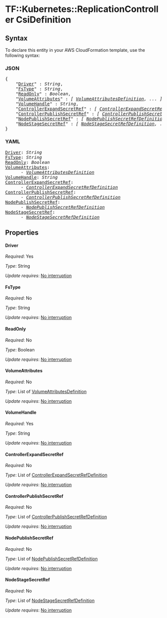 # TF::Kubernetes::ReplicationController CsiDefinition

## Syntax

To declare this entity in your AWS CloudFormation template, use the following syntax:

### JSON

<pre>
{
    "<a href="#driver" title="Driver">Driver</a>" : <i>String</i>,
    "<a href="#fstype" title="FsType">FsType</a>" : <i>String</i>,
    "<a href="#readonly" title="ReadOnly">ReadOnly</a>" : <i>Boolean</i>,
    "<a href="#volumeattributes" title="VolumeAttributes">VolumeAttributes</a>" : <i>[ <a href="volumeattributesdefinition.md">VolumeAttributesDefinition</a>, ... ]</i>,
    "<a href="#volumehandle" title="VolumeHandle">VolumeHandle</a>" : <i>String</i>,
    "<a href="#controllerexpandsecretref" title="ControllerExpandSecretRef">ControllerExpandSecretRef</a>" : <i>[ <a href="controllerexpandsecretrefdefinition.md">ControllerExpandSecretRefDefinition</a>, ... ]</i>,
    "<a href="#controllerpublishsecretref" title="ControllerPublishSecretRef">ControllerPublishSecretRef</a>" : <i>[ <a href="controllerpublishsecretrefdefinition.md">ControllerPublishSecretRefDefinition</a>, ... ]</i>,
    "<a href="#nodepublishsecretref" title="NodePublishSecretRef">NodePublishSecretRef</a>" : <i>[ <a href="nodepublishsecretrefdefinition.md">NodePublishSecretRefDefinition</a>, ... ]</i>,
    "<a href="#nodestagesecretref" title="NodeStageSecretRef">NodeStageSecretRef</a>" : <i>[ <a href="nodestagesecretrefdefinition.md">NodeStageSecretRefDefinition</a>, ... ]</i>
}
</pre>

### YAML

<pre>
<a href="#driver" title="Driver">Driver</a>: <i>String</i>
<a href="#fstype" title="FsType">FsType</a>: <i>String</i>
<a href="#readonly" title="ReadOnly">ReadOnly</a>: <i>Boolean</i>
<a href="#volumeattributes" title="VolumeAttributes">VolumeAttributes</a>: <i>
      - <a href="volumeattributesdefinition.md">VolumeAttributesDefinition</a></i>
<a href="#volumehandle" title="VolumeHandle">VolumeHandle</a>: <i>String</i>
<a href="#controllerexpandsecretref" title="ControllerExpandSecretRef">ControllerExpandSecretRef</a>: <i>
      - <a href="controllerexpandsecretrefdefinition.md">ControllerExpandSecretRefDefinition</a></i>
<a href="#controllerpublishsecretref" title="ControllerPublishSecretRef">ControllerPublishSecretRef</a>: <i>
      - <a href="controllerpublishsecretrefdefinition.md">ControllerPublishSecretRefDefinition</a></i>
<a href="#nodepublishsecretref" title="NodePublishSecretRef">NodePublishSecretRef</a>: <i>
      - <a href="nodepublishsecretrefdefinition.md">NodePublishSecretRefDefinition</a></i>
<a href="#nodestagesecretref" title="NodeStageSecretRef">NodeStageSecretRef</a>: <i>
      - <a href="nodestagesecretrefdefinition.md">NodeStageSecretRefDefinition</a></i>
</pre>

## Properties

#### Driver

_Required_: Yes

_Type_: String

_Update requires_: [No interruption](https://docs.aws.amazon.com/AWSCloudFormation/latest/UserGuide/using-cfn-updating-stacks-update-behaviors.html#update-no-interrupt)

#### FsType

_Required_: No

_Type_: String

_Update requires_: [No interruption](https://docs.aws.amazon.com/AWSCloudFormation/latest/UserGuide/using-cfn-updating-stacks-update-behaviors.html#update-no-interrupt)

#### ReadOnly

_Required_: No

_Type_: Boolean

_Update requires_: [No interruption](https://docs.aws.amazon.com/AWSCloudFormation/latest/UserGuide/using-cfn-updating-stacks-update-behaviors.html#update-no-interrupt)

#### VolumeAttributes

_Required_: No

_Type_: List of <a href="volumeattributesdefinition.md">VolumeAttributesDefinition</a>

_Update requires_: [No interruption](https://docs.aws.amazon.com/AWSCloudFormation/latest/UserGuide/using-cfn-updating-stacks-update-behaviors.html#update-no-interrupt)

#### VolumeHandle

_Required_: Yes

_Type_: String

_Update requires_: [No interruption](https://docs.aws.amazon.com/AWSCloudFormation/latest/UserGuide/using-cfn-updating-stacks-update-behaviors.html#update-no-interrupt)

#### ControllerExpandSecretRef

_Required_: No

_Type_: List of <a href="controllerexpandsecretrefdefinition.md">ControllerExpandSecretRefDefinition</a>

_Update requires_: [No interruption](https://docs.aws.amazon.com/AWSCloudFormation/latest/UserGuide/using-cfn-updating-stacks-update-behaviors.html#update-no-interrupt)

#### ControllerPublishSecretRef

_Required_: No

_Type_: List of <a href="controllerpublishsecretrefdefinition.md">ControllerPublishSecretRefDefinition</a>

_Update requires_: [No interruption](https://docs.aws.amazon.com/AWSCloudFormation/latest/UserGuide/using-cfn-updating-stacks-update-behaviors.html#update-no-interrupt)

#### NodePublishSecretRef

_Required_: No

_Type_: List of <a href="nodepublishsecretrefdefinition.md">NodePublishSecretRefDefinition</a>

_Update requires_: [No interruption](https://docs.aws.amazon.com/AWSCloudFormation/latest/UserGuide/using-cfn-updating-stacks-update-behaviors.html#update-no-interrupt)

#### NodeStageSecretRef

_Required_: No

_Type_: List of <a href="nodestagesecretrefdefinition.md">NodeStageSecretRefDefinition</a>

_Update requires_: [No interruption](https://docs.aws.amazon.com/AWSCloudFormation/latest/UserGuide/using-cfn-updating-stacks-update-behaviors.html#update-no-interrupt)

